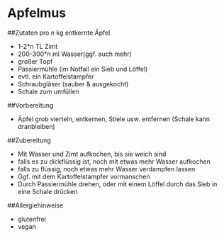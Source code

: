 # Apfelmus##Zutaten pro n kg entkernte Äpfel- 1-2\*n TL Zimt- 200-300*n ml Wasser(ggf. auch mehr)	
- großer Topf- Passiermühle (im Notfall ein Sieb und Löffel)- evtl. ein Kartoffelstampfer- Schraubgläser (sauber & ausgekocht)- Schale zum umfüllen##Vorbereitung- Äpfel grob vierteln, entkernen, Stiele usw. entfernen (Schale kann dranbleiben)##Zubereitung- Mit Wasser und Zimt aufkochen, bis sie weich sind - falls es zu dickflüssig ist, noch mit etwas mehr Wasser aufkochen- falls zu flüssig, noch etwas mehr Wasser verdampfen lassen- Ggf. mit dem Kartoffelstampfer vormanschen- Durch Passiermühle drehen, oder mit einem Löffel durch das Sieb in eine Schale drücken##Allergiehinweise
- glutenfrei
- vegan